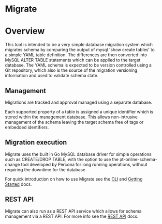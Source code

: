 # Migrate

# Overview
This tool is intended to be a very simple database migration system which migrates schema by comparing the output of mysql 'show create tables' to a simple YAML table definition.  The differences are then converted into MySQL ALTER TABLE statements which can be applied to the target database.  The YAML schema is expected to be version controlled using a Git repository, which also is the source of the migration versioning information and used to validate schema state.

## Management
Migrations are tracked and approval managed using a separate database.  

Each supported property of a table is assigned a unique identifier which is stored within the management database.  This allows non-intrusive management of the schema leaving the target schema free of tags or embedded identifiers.

## Migration execution
Migrate uses the built in Go MySQL database driver for simple operations such as CREATE/DROP TABLE, with the option to use the pt-online-schema-change tool developed by Percona for long running operations, without requiring the downtime for the database.

For quick introduction on how to use Migrate see the [CLI](docs/CLI.md) and [Getting Started](docs/GETTING_STARTED.md) docs.

## REST API

Migrate can also run as a REST API service which allows for schema management via a REST API.  For more info see the [REST API](docs/RESTAPI.md) docs.
